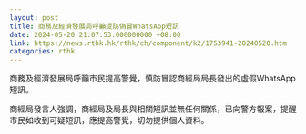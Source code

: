 ```yaml
---
layout: post
title: 商務及經濟發展局呼籲提防偽冒WhatsApp短訊
date: 2024-05-20 21:07:53.000000000 +08:00
link: https://news.rthk.hk/rthk/ch/component/k2/1753941-20240520.htm
categories: rthk
---
```


商務及經濟發展局呼籲市民提高警覺，慎防冒認商經局局長發出的虛假WhatsApp短訊。

商經局發言人強調，商經局及局長與相關短訊並無任何關係，已向警方報案，提醒市民如收到可疑短訊，應提高警覺，切勿提供個人資料。
